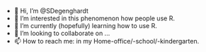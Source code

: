 - 👋 Hi, I’m @SDegenghardt
- 👀 I’m interested in this phenomenon how people use R.
- 🌱 I’m currently (hopefully) learning how to use R. 
- 💞️ I’m looking to collaborate on ...
- 📫 How to reach me: in my Home-office/-school/-kindergarten.

<!---
SDegenghardt/SDegenghardt is a ✨ special ✨ repository because its `README.md` (this file) appears on your GitHub profile.
You can click the Preview link to take a look at your changes.
--->
